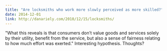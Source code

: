 ```yaml
---
title: "Are locksmiths who work more slowly perceived as more skilled?"
date: 2014-12-01
link: http://danariely.com/2010/12/15/locksmiths/
---
```

 "What this reveals is that consumers don’t value goods and services solely by their utility, benefit from the service, but also a sense of fairness relating to how much effort was exerted." Interesting hypothesis. Thoughts?

